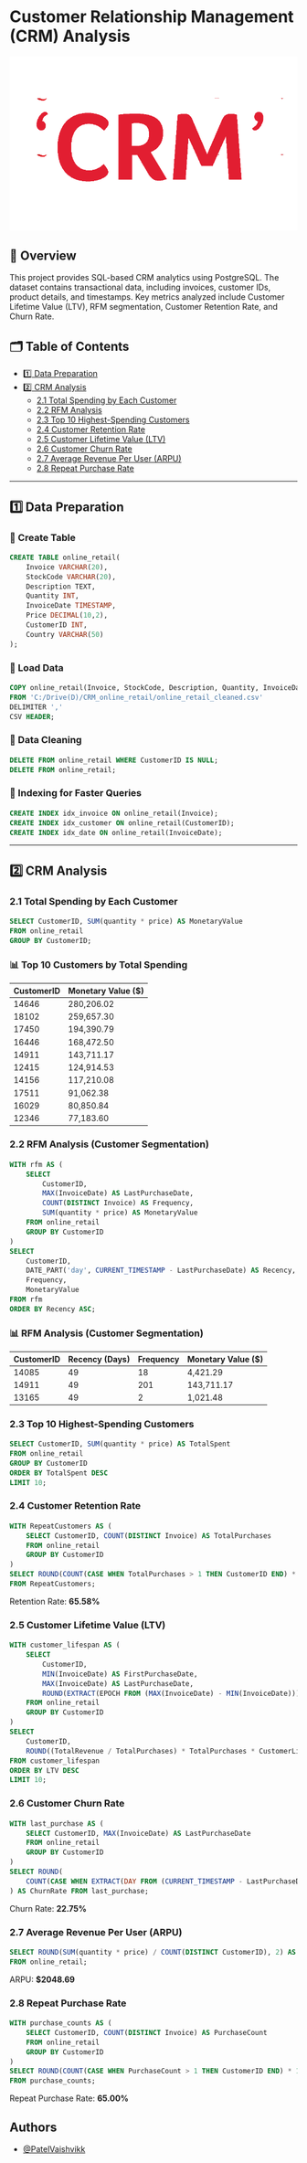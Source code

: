 # Customer Relationship Management (CRM) Analysis

![CRM Analysis](images/animation.gif)

## 📌 Overview
This project provides SQL-based CRM analytics using PostgreSQL. The dataset contains transactional data, including invoices, customer IDs, product details, and timestamps. Key metrics analyzed include Customer Lifetime Value (LTV), RFM segmentation, Customer Retention Rate, and Churn Rate.

## 🗂️ Table of Contents
- [1️⃣ Data Preparation](#1️⃣-data-preparation)
- [2️⃣ CRM Analysis](#2️⃣-crm-analysis)
  - [2.1 Total Spending by Each Customer](#21-total-spending-by-each-customer)
  - [2.2 RFM Analysis](#22-rfm-analysis-customer-segmentation)
  - [2.3 Top 10 Highest-Spending Customers](#23-top-10-highest-spending-customers)
  - [2.4 Customer Retention Rate](#24-customer-retention-rate)
  - [2.5 Customer Lifetime Value (LTV)](#25-customer-lifetime-value-ltv)
  - [2.6 Customer Churn Rate](#26-customer-churn-rate)
  - [2.7 Average Revenue Per User (ARPU)](#27-average-revenue-per-user-arpu)
  - [2.8 Repeat Purchase Rate](#28-repeat-purchase-rate-customer-loyalty)

---

## 1️⃣ Data Preparation

### 📌 Create Table
```sql
CREATE TABLE online_retail(
    Invoice VARCHAR(20),
    StockCode VARCHAR(20),
    Description TEXT,
    Quantity INT,
    InvoiceDate TIMESTAMP,
    Price DECIMAL(10,2),
    CustomerID INT,
    Country VARCHAR(50)
);
```

### 📌 Load Data
```sql
COPY online_retail(Invoice, StockCode, Description, Quantity, InvoiceDate, Price, CustomerID, Country)
FROM 'C:/Drive(D)/CRM_online_retail/online_retail_cleaned.csv'
DELIMITER ','
CSV HEADER;
```

### 📌 Data Cleaning
```sql
DELETE FROM online_retail WHERE CustomerID IS NULL;
DELETE FROM online_retail;
```

### 📌 Indexing for Faster Queries
```sql
CREATE INDEX idx_invoice ON online_retail(Invoice);
CREATE INDEX idx_customer ON online_retail(CustomerID);
CREATE INDEX idx_date ON online_retail(InvoiceDate);
```

---

## 2️⃣ CRM Analysis

### **2.1 Total Spending by Each Customer**
```sql
SELECT CustomerID, SUM(quantity * price) AS MonetaryValue
FROM online_retail
GROUP BY CustomerID;
```

### 📊 **Top 10 Customers by Total Spending**
| CustomerID | Monetary Value ($) |
|------------|-------------------|
| 14646      | 280,206.02        |
| 18102      | 259,657.30        |
| 17450      | 194,390.79        |
| 16446      | 168,472.50        |
| 14911      | 143,711.17        |
| 12415      | 124,914.53        |
| 14156      | 117,210.08        |
| 17511      | 91,062.38         |
| 16029      | 80,850.84         |
| 12346      | 77,183.60         |

### **2.2 RFM Analysis (Customer Segmentation)**
```sql
WITH rfm AS (
    SELECT
        CustomerID,
        MAX(InvoiceDate) AS LastPurchaseDate,
        COUNT(DISTINCT Invoice) AS Frequency,
        SUM(quantity * price) AS MonetaryValue
    FROM online_retail
    GROUP BY CustomerID
)
SELECT
    CustomerID,
    DATE_PART('day', CURRENT_TIMESTAMP - LastPurchaseDate) AS Recency,
    Frequency,
    MonetaryValue
FROM rfm
ORDER BY Recency ASC;
```

### 📊 **RFM Analysis (Customer Segmentation)**
| CustomerID | Recency (Days) | Frequency | Monetary Value ($) |
|------------|--------------|-----------|---------------------|
| 14085      | 49           | 18        | 4,421.29           |
| 14911      | 49           | 201       | 143,711.17         |
| 13165      | 49           | 2         | 1,021.48           |

### **2.3 Top 10 Highest-Spending Customers**
```sql
SELECT CustomerID, SUM(quantity * price) AS TotalSpent
FROM online_retail
GROUP BY CustomerID
ORDER BY TotalSpent DESC
LIMIT 10;
```

### **2.4 Customer Retention Rate**
```sql
WITH RepeatCustomers AS (
    SELECT CustomerID, COUNT(DISTINCT Invoice) AS TotalPurchases
    FROM online_retail
    GROUP BY CustomerID
)
SELECT ROUND(COUNT(CASE WHEN TotalPurchases > 1 THEN CustomerID END) * 100.0 / COUNT(*), 2) AS RetentionRate
FROM RepeatCustomers;
```
Retention Rate: **65.58%**

### **2.5 Customer Lifetime Value (LTV)**
```sql
WITH customer_lifespan AS (
    SELECT
        CustomerID,
        MIN(InvoiceDate) AS FirstPurchaseDate,
        MAX(InvoiceDate) AS LastPurchaseDate,
        ROUND(EXTRACT(EPOCH FROM (MAX(InvoiceDate) - MIN(InvoiceDate))) / (365.25 * 86400), 2) AS CustomerLifespanYears
    FROM online_retail
    GROUP BY CustomerID
)
SELECT
    CustomerID, 
    ROUND((TotalRevenue / TotalPurchases) * TotalPurchases * CustomerLifespanYears, 2) AS LTV
FROM customer_lifespan
ORDER BY LTV DESC
LIMIT 10;
```

### **2.6 Customer Churn Rate**
```sql
WITH last_purchase AS (
    SELECT CustomerID, MAX(InvoiceDate) AS LastPurchaseDate
    FROM online_retail
    GROUP BY CustomerID
)
SELECT ROUND(
    COUNT(CASE WHEN EXTRACT(DAY FROM (CURRENT_TIMESTAMP - LastPurchaseDate)) > 180 THEN CustomerID END) * 100.0 / COUNT(CustomerID), 2
) AS ChurnRate FROM last_purchase;
```
Churn Rate: **22.75%**

### **2.7 Average Revenue Per User (ARPU)**
```sql
SELECT ROUND(SUM(quantity * price) / COUNT(DISTINCT CustomerID), 2) AS ARPU
FROM online_retail;
```
ARPU: **$2048.69**

### **2.8 Repeat Purchase Rate**
```sql
WITH purchase_counts AS (
    SELECT CustomerID, COUNT(DISTINCT Invoice) AS PurchaseCount
    FROM online_retail
    GROUP BY CustomerID
)
SELECT ROUND(COUNT(CASE WHEN PurchaseCount > 1 THEN CustomerID END) * 100.0 / COUNT(DISTINCT CustomerID), 2) AS RepeatPurchaseRate
FROM purchase_counts;
```
Repeat Purchase Rate: **65.00%**

## **Authors**
- [@PatelVaishvikk](https://github.com/PatelVaishvikk)
